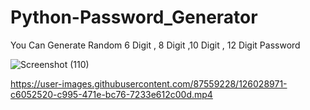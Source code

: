 # Python-Password_Generator
You Can Generate  Random 6 Digit , 8 Digit ,10 Digit , 12 Digit Password

![Screenshot (110)](https://user-images.githubusercontent.com/87559228/126028819-3cc6828a-efa5-47a1-a114-989486c3ecad.png)




https://user-images.githubusercontent.com/87559228/126028971-c6052520-c995-471e-bc76-7233e612c00d.mp4

